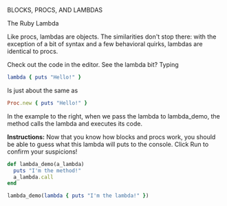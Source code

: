 BLOCKS, PROCS, AND LAMBDAS

The Ruby Lambda

Like procs, lambdas are objects. The similarities don't stop there: with the exception of a bit of syntax and a few behavioral quirks, lambdas are identical to procs.

Check out the code in the editor. See the lambda bit? Typing
```ruby
lambda { puts "Hello!" }
```
Is just about the same as
```ruby
Proc.new { puts "Hello!" }
```
In the example to the right, when we pass the lambda to lambda_demo, the method calls the lambda and executes its code.

**Instructions:**
Now that you know how blocks and procs work, you should be able to guess what this lambda will puts to the console. Click Run to confirm your suspicions!

```ruby
def lambda_demo(a_lambda)
  puts "I'm the method!"
  a_lambda.call
end

lambda_demo(lambda { puts "I'm the lambda!" })
```
